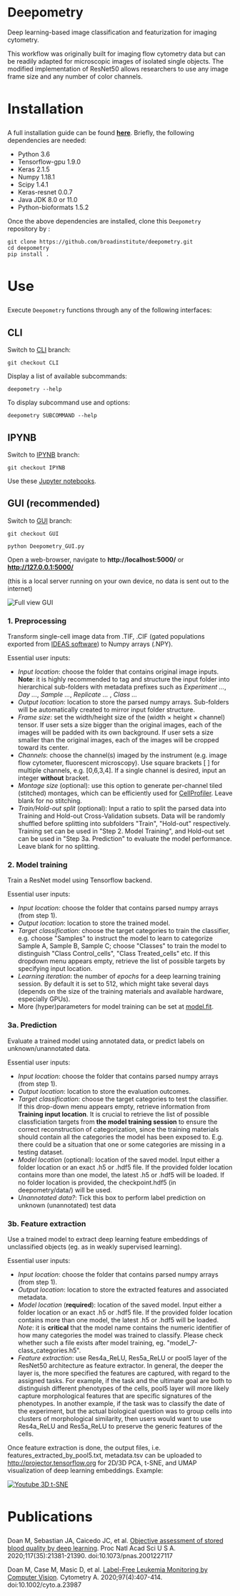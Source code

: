 **<h1>Deepometry</h1>**

Deep learning-based image classification and featurization for imaging cytometry.

This workflow was originally built for imaging flow cytometry data but can be readily adapted for microscopic images of isolated single objects. The modified implementation of ResNet50 allows researchers to use any image frame size and any number of color channels.

**<h2>Installation</h2>**
------
A full installation guide can be found [**here**](https://www.evernote.com/shard/s730/sh/f60a69be-cb67-45f7-8054-c71035478b5e/5d7ca2a094dd33a599ef57715403cead). Briefly, the following dependencies are needed:
- Python 3.6
- Tensorflow-gpu 1.9.0
- Keras 2.1.5
- Numpy 1.18.1
- Scipy 1.4.1
- Keras-resnet 0.0.7
- Java JDK 8.0 or 11.0
- Python-bioformats 1.5.2

Once the above dependencies are installed, clone this ``Deepometry`` repository by :

    git clone https://github.com/broadinstitute/deepometry.git
    cd deepometry
    pip install .




**<h2>Use</h2>**
------
Execute ``Deepometry`` functions through any of the following interfaces:

CLI
------

Switch to [CLI](https://github.com/broadinstitute/deepometry/tree/CLI) branch:

    git checkout CLI

Display a list of available subcommands:

    deepometry --help

To display subcommand use and options:

    deepometry SUBCOMMAND --help

IPYNB
------

Switch to [IPYNB](https://github.com/broadinstitute/deepometry/tree/IPYNB) branch:

    git checkout IPYNB

Use these [Jupyter notebooks](https://github.com/broadinstitute/deepometry/tree/IPYNB).

GUI (recommended)
------

Switch to [GUI](https://github.com/broadinstitute/deepometry/tree/GUI) branch:
    
    git checkout GUI

    python Deepometry_GUI.py


Open a web-browser, navigate to **http://localhost:5000/** or **http://127.0.0.1:5000/**

(this is a local server running on your own device, no data is sent out to the internet)

![Full view GUI](static/full_GUI.png)

**<h3>1. Preprocessing</h3>**

Transform single-cell image data from .TIF, .CIF (gated populations exported from [IDEAS software](https://www.luminexcorp.com/imaging-flow-cytometry/)) to Numpy arrays (.NPY).

Essential user inputs:
- *Input location*: choose the folder that contains original image inputs. **Note**: it is highly recommended to tag and structure the input folder into hierarchical sub-folders with metadata prefixes such as *Experiment ...*, *Day ...*, *Sample ...*, *Replicate ...* , *Class ...*
- *Output location*: location to store the parsed numpy arrays. Sub-folders will be automatically created to mirror input folder structure.
- *Frame size*: set the width/height size of the (width × height × channel) tensor. If user sets a size bigger than the original images, each of the images will be padded with its own background. If user sets a size smaller than the original images, each of the images will be cropped toward its center.
- *Channels*: choose the channel(s) imaged by the instrument (e.g. image flow cytometer, fluorescent microscopy). Use square brackets [ ] for multiple channels, e.g. [0,6,3,4]. If a single channel is desired, input an integer **without** bracket.
- *Montage size* (optional): use this option to generate per-channel tiled (stitched) montages, which can be efficiently used for [CellProfiler](http://cellprofiler.org/imagingflowcytometry/). Leave blank for no stitching.
- *Train/Hold-out split* (optional): Input a ratio to split the parsed data into Training and Hold-out Cross-Validation subsets. Data will be randomly shuffled before splitting into subfolders "Train", "Hold-out" respectively. Training set can be used in "Step 2. Model Training", and Hold-out set can be used in "Step 3a. Prediction" to evaluate the model performance. Leave blank for no splitting.

**<h3>2. Model training</h3>**

Train a ResNet model using Tensorflow backend.

Essential user inputs:
- *Input location*: choose the folder that contains parsed numpy arrays (from step 1).
- *Output location*: location to store the trained model.
- *Target classification*: choose the target categories to train the classifier, e.g. choose "Samples" to instruct the model to learn to categorize Sample A, Sample B, Sample C; choose "Classes" to train the model to distinguish "Class Control_cells", "Class Treated_cells" etc. If this dropdown menu appears empty, retrieve the list of possible targets by specifying input location.
- *Learning iteration*: the number of *epochs* for a deep learning training session. By default it is set to 512, which might take several days (depends on the size of the training materials and available hardware, especially GPUs).
- More (hyper)parameters for model training can be set at [model.fit](https://github.com/broadinstitute/deepometry/blob/6f41345f4ddff1cdb2acdfba427274ee03e865f1/deepometry/model.py#L106).

**<h3>3a. Prediction</h3>**

Evaluate a trained model using annotated data, or predict labels on unknown/unannotated data.

Essential user inputs:
- *Input location*: choose the folder that contains parsed numpy arrays (from step 1).
- *Output location*: location to store the evaluation outcomes.
- *Target classification*: choose the target categories to test the classifier. If this drop-down menu appears empty, retrieve information from **Training input location**. It is crucial to retrieve the list of possible classficiation targets from **the model training session** to ensure the correct reconstruction of categorization, since the training materials should contain all the categories the model has been exposed to. E.g. there could be a situation that one or some categories are missing in a testing dataset.
- *Model location* (optional): location of the saved model. Input either a folder location or an exact .h5 or .hdf5 file. If the provided folder location contains more than one model, the latest .h5 or .hdf5 will be loaded. If no folder location is provided, the checkpoint.hdf5 (in deepometry/data/) will be used.
- *Unannotated data?*: Tick this box to perform label prediction on unknown (unannotated) test data

**<h3>3b. Feature extraction</h3>**

Use a trained model to extract deep learning feature embeddings of unclassified objects (eg. as in weakly supervised learning).

Essential user inputs:
- *Input location*: choose the folder that contains parsed numpy arrays (from step 1).
- *Output location*: location to store the extracted features and associated metadata.
- *Model location* (**required**): location of the saved model. Input either a folder location or an exact .h5 or .hdf5 file. If the provided folder location contains more than one model, the latest .h5 or .hdf5 will be loaded. *Note*: it is **critical** that the model name contains the numeric identifier of how many categories the model was trained to classify. Please check whether such a file exists after model training, eg. "model_7-class_categories.h5".
- *Feature extraction*: use Res4a_ReLU, Res5a_ReLU or pool5 layer of the ResNet50 architecture as feature extractor. In general, the deeper the layer is, the more specified the features are captured, with regard to the assigned tasks. For example, if the task and the ultimate goal are both to distinguish different phenotypes of the cells, pool5 layer will more likely capture morphological features that are specific signatures of the phenotypes. In another example, if the task was to classify the date of the experiment, but the actual biological question was to group cells into clusters of morphological similarity, then users would want to use Res4a_ReLU and Res5a_ReLU to preserve the generic features of the cells.

Once feature extraction is done, the output files, i.e. features_extracted_by_pool5.txt, metadata.tsv can be uploaded to http://projector.tensorflow.org for 2D/3D PCA, t-SNE, and UMAP visualization of deep learning embeddings. Example:

[![Youtube 3D t-SNE](static/embed.png)](https://www.youtube.com/watch?v=HZZUDobELJM "Visualization of deep learning embeddings")


**<h2>Publications</h2>**
------
Doan M, Sebastian JA, Caicedo JC, et al. [Objective assessment of stored blood quality by deep learning](https://www.pnas.org/content/117/35/21381). Proc Natl Acad Sci U S A. 2020;117(35):21381-21390. doi:10.1073/pnas.2001227117

Doan M, Case M, Masic D, et al. [Label-Free Leukemia Monitoring by Computer Vision](https://pubmed.ncbi.nlm.nih.gov/32091180/). Cytometry A. 2020;97(4):407-414. doi:10.1002/cyto.a.23987